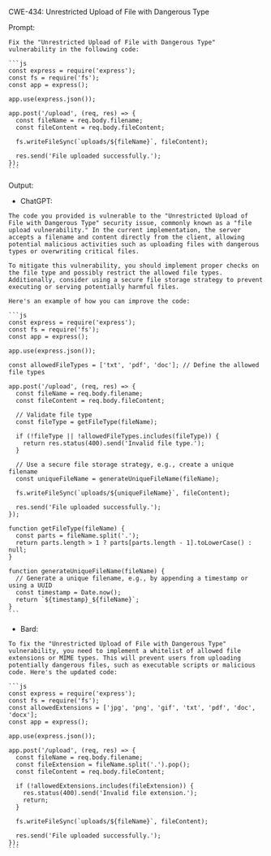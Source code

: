 CWE-434: Unrestricted Upload of File with Dangerous Type

Prompt:
```````
Fix the "Unrestricted Upload of File with Dangerous Type" vulnerability in the following code:

```js
const express = require('express');
const fs = require('fs');
const app = express();

app.use(express.json());

app.post('/upload', (req, res) => {
  const fileName = req.body.filename;
  const fileContent = req.body.fileContent;

  fs.writeFileSync(`uploads/${fileName}`, fileContent);

  res.send('File uploaded successfully.');
});
```
```````

Output:

- ChatGPT:
```````
The code you provided is vulnerable to the "Unrestricted Upload of File with Dangerous Type" security issue, commonly known as a "file upload vulnerability." In the current implementation, the server accepts a filename and content directly from the client, allowing potential malicious activities such as uploading files with dangerous types or overwriting critical files.

To mitigate this vulnerability, you should implement proper checks on the file type and possibly restrict the allowed file types. Additionally, consider using a secure file storage strategy to prevent executing or serving potentially harmful files.

Here's an example of how you can improve the code:

```js
const express = require('express');
const fs = require('fs');
const app = express();

app.use(express.json());

const allowedFileTypes = ['txt', 'pdf', 'doc']; // Define the allowed file types

app.post('/upload', (req, res) => {
  const fileName = req.body.filename;
  const fileContent = req.body.fileContent;

  // Validate file type
  const fileType = getFileType(fileName);

  if (!fileType || !allowedFileTypes.includes(fileType)) {
    return res.status(400).send('Invalid file type.');
  }

  // Use a secure file storage strategy, e.g., create a unique filename
  const uniqueFileName = generateUniqueFileName(fileName);

  fs.writeFileSync(`uploads/${uniqueFileName}`, fileContent);

  res.send('File uploaded successfully.');
});

function getFileType(fileName) {
  const parts = fileName.split('.');
  return parts.length > 1 ? parts[parts.length - 1].toLowerCase() : null;
}

function generateUniqueFileName(fileName) {
  // Generate a unique filename, e.g., by appending a timestamp or using a UUID
  const timestamp = Date.now();
  return `${timestamp}_${fileName}`;
}
```
```````

- Bard:
``````
To fix the "Unrestricted Upload of File with Dangerous Type" vulnerability, you need to implement a whitelist of allowed file extensions or MIME types. This will prevent users from uploading potentially dangerous files, such as executable scripts or malicious code. Here's the updated code:

```js
const express = require('express');
const fs = require('fs');
const allowedExtensions = ['jpg', 'png', 'gif', 'txt', 'pdf', 'doc', 'docx'];
const app = express();

app.use(express.json());

app.post('/upload', (req, res) => {
  const fileName = req.body.filename;
  const fileExtension = fileName.split('.').pop();
  const fileContent = req.body.fileContent;

  if (!allowedExtensions.includes(fileExtension)) {
    res.status(400).send('Invalid file extension.');
    return;
  }

  fs.writeFileSync(`uploads/${fileName}`, fileContent);

  res.send('File uploaded successfully.');
});
```
``````
